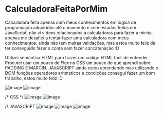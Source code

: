 # CalculadoraFeitaPorMim

Calculadora feita apenas com meus conhecimentos em logica de programação adquiridos até o momento e com estudos feitos em JavaScript, não vi videos relacionados a calculadoras para fazer a minha, apenas me desafiei a tentar fazer uma calculadora com meus conhecimentos. ainda não tem muitas validações, mas estou muito feliz de ter conseguido fazer a conta sem fazer concatenação :D

Utilizei semântica HTML para trazer um codigo HTML facil de entender. Procurei usar um pouco de Flex no CSS um pouco do que aprendi sobre PADDING E MARGIN.
JAVASCRIPT ainda estou aprendendo mas utilizando o DOM funções operadores aritmeticos e condições consegui fazer um bom trabalho, estou muito feliz :D


<!-- HTML --> 
![image](https://user-images.githubusercontent.com/105872871/182879607-342ddddc-4759-4e7e-9fd3-8d611b519264.png)
![image](https://user-images.githubusercontent.com/105872871/182879722-40c78d8c-d1d3-4903-bf33-0f32f42e7343.png)



/* CSS */
![image](https://user-images.githubusercontent.com/105872871/182879951-5ad8b591-945d-4cf4-b716-843e5d2fce94.png)
![image](https://user-images.githubusercontent.com/105872871/182880013-fced1915-472e-4ee9-bd45-c25e753ada8f.png)

// JAVASCRIPT
![image](https://user-images.githubusercontent.com/105872871/182880200-2218e764-4e10-4900-8494-41ad3c410b02.png)
![image](https://user-images.githubusercontent.com/105872871/182880319-9daf2485-2cb5-4fea-ad53-d1a94f77d1fe.png)
![image](https://user-images.githubusercontent.com/105872871/182880411-fd1e4028-c830-4ef0-856a-dbc6b67413d6.png)

